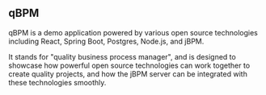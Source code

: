 ## qBPM

qBPM is a demo application powered by various open source technologies including React, Spring Boot, Postgres, Node.js, and jBPM. 

It stands for "quality business process manager", and is designed to showcase how powerful open 
source technologies can work together to create quality projects, and how the jBPM server can be integrated with these technologies smoothly. 
